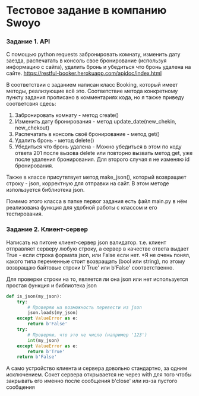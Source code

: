 # Тестовое задание в компанию Swoyo

### Задание 1. API
C помощью python requests забронировать комнату, изменить дату заезда, распечатать в консоль свое бронирование (используя информацию с сайта), удалить бронь и убедиться что бронь удалена на сайте. https://restful-booker.herokuapp.com/apidoc/index.html

В соответствии с заданием написан класс Booking, который имеет методы, реализующие всё это. Соответствие метода конкретному пункту задания прописано в комментариях кода, но я также приведу соответсвия сдесь:
1) Забронировать комнату - метод create()
2) Изменить дату бронирования - метод update_date(new_chekin, new_chekout)
3) Распечатать в консоль своё бронирование - метод get()
4) Удалить бронь - метод delete()
5) Убедиться что бронь удалена - Можно убедиться в этом по коду ответа 201 после вызова delete или повторно вызвать метод get, уже после удаления бронирования. Для второго случая я не изменяю id бронирования.

Также в классе присутвтвует метод make_json(), который возвращает строку - json, корректную для отправки на сайт. В этом методе изпользуется библиотека json.

Помимо этого класса в папке первог задания есть файл main.py в нём реализована функция для удобной работы с классом и его тестирования.


### Задание 2. Клиент-сервер
Написать на питоне клиент-сервер json валидатор. т.е. клиент отправляет серверу любую строку, а сервер в качестве ответа выдает True - если строка формата json, или False если нет.
*Я не очень понял, какого типа переменные стоит возвращать (bool или string), по этому возвращаю байтовые строки b'True' или b'False' соответственно.

Для проверки строки на то, является ли она json или нет используется простая функция и библиотека json
```python
def is_json(my_json):
    try:
        # Проверяю на возможность перевести из json
        json.loads(my_json)
    except ValueError as e:
        return b'False'
    try:
        # Проверяю, что это не число (например '123')
        int(my_json)
    except ValueError as e:
        return b'True'
    return b'False'
```

А само устройство клиента и сервера довольно стандартно, за одним исключением. Сокет сервера открывается не через with для того чтобы закрывать его именно после сообщения b'close' или из-за пустого сообщения
